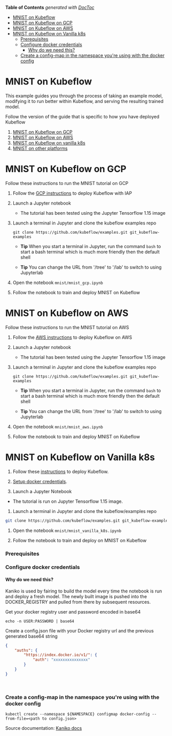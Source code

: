 <!-- START doctoc generated TOC please keep comment here to allow auto update -->
<!-- DON'T EDIT THIS SECTION, INSTEAD RE-RUN doctoc TO UPDATE -->
**Table of Contents**  *generated with [DocToc](https://github.com/thlorenz/doctoc)*

- [MNIST on Kubeflow](#mnist-on-kubeflow)
- [MNIST on Kubeflow on GCP](#mnist-on-kubeflow-on-gcp)
- [MNIST on Kubeflow on AWS](#mnist-on-kubeflow-on-aws)
- [MNIST on Kubeflow on Vanilla k8s](#mnist-on-kubeflow-on-vanilla-k8s)
    - [Prerequisites](#prerequisites)
    - [Configure docker credentials](#configure-docker-credentials)
      - [Why do we need this?](#why-do-we-need-this)
    - [Create a config-map in the namespace you're using with the docker config](#create-a-config-map-in-the-namespace-youre-using-with-the-docker-config)

<!-- END doctoc generated TOC please keep comment here to allow auto update -->


# MNIST on Kubeflow

This example guides you through the process of taking an example model, modifying it to run better within Kubeflow, and serving the resulting trained model.

Follow the version of the guide that is specific to how you have deployed Kubeflow

1. [MNIST on Kubeflow on GCP](#gcp)
1. [MNIST on Kubeflow on AWS](#aws)
1. [MNIST on Kubeflow on vanilla k8s](#vanilla)
1. [MNIST on other platforms](#other)

<a id=gcp></a>
# MNIST on Kubeflow on GCP

Follow these instructions to run the MNIST tutorial on GCP

1. Follow the [GCP instructions](https://www.kubeflow.org/docs/gke/deploy/) to deploy Kubeflow with IAP

1. Launch a Jupyter notebook

   * The tutorial has been tested using the Jupyter Tensorflow 1.15 image

1. Launch a terminal in Jupyter and clone the kubeflow examples repo

   ```
   git clone https://github.com/kubeflow/examples.git git_kubeflow-examples
   ```

   * **Tip** When you start a terminal in Jupyter, run the command `bash` to start
      a bash terminal which is much more friendly then the default shell

   * **Tip** You can change the URL from '/tree' to '/lab' to switch to using Jupyterlab

1. Open the notebook `mnist/mnist_gcp.ipynb`

1. Follow the notebook to train and deploy MNIST on Kubeflow

<a id=aws></a>
# MNIST on Kubeflow on AWS

Follow these instructions to run the MNIST tutorial on AWS

1. Follow the [AWS instructions](https://www.kubeflow.org/docs/aws/deploy/install-kubeflow/) to deploy Kubeflow on AWS

1. Launch a Jupyter notebook

   * The tutorial has been tested using the Jupyter Tensorflow 1.15 image

1. Launch a terminal in Jupyter and clone the kubeflow examples repo

   ```
   git clone https://github.com/kubeflow/examples.git git_kubeflow-examples
   ```

   * **Tip** When you start a terminal in Jupyter, run the command `bash` to start
      a bash terminal which is much more friendly then the default shell

   * **Tip** You can change the URL from '/tree' to '/lab' to switch to using Jupyterlab

1. Open the notebook `mnist/mnist_aws.ipynb`

1. Follow the notebook to train and deploy MNIST on Kubeflow

<a id=vanilla></a>
# MNIST on Kubeflow on Vanilla k8s

1. Follow these [instructions](https://www.kubeflow.org/docs/started/k8s/kfctl-k8s-istio/) to deploy Kubeflow.

1. [Setup docker credentials](#vanilla-docker).

1. Launch a Jupyter Notebook

  * The tutorial is run on Jupyter Tensorflow 1.15 image.

1. Launch a terminal in Jupyter and clone the kubeflow/examples repo

  ```bash
  git clone https://github.com/kubeflow/examples.git git_kubeflow-examples
  ```

1. Open the notebook `mnist/mnist_vanilla_k8s.ipynb`

1. Follow the notebook to train and deploy on MNIST on Kubeflow

<a id=vanilla-docker></a>
### Prerequisites

### Configure docker credentials

#### Why do we need this?

Kaniko is used by fairing to build the model every time the notebook is run and deploy a fresh model.
The newly built image is pushed into the DOCKER_REGISTRY and pulled from there by subsequent resources.

Get your docker registry user and password encoded in base64 <br>

`echo -n USER:PASSWORD | base64` <br>

Create a config.json file with your Docker registry url and the previous generated base64 string <br>
```json
{
	"auths": {
		"https://index.docker.io/v1/": {
			"auth": "xxxxxxxxxxxxxxx"
		}
	}
}
```

<br>

### Create a config-map in the namespace you're using with the docker config

`kubectl create --namespace ${NAMESPACE} configmap docker-config --from-file=<path to config.json>`

Source documentation: [Kaniko docs](https://github.com/GoogleContainerTools/kaniko#pushing-to-docker-hub)
